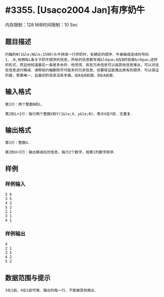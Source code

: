 # #3355. [Usaco2004 Jan]有序奶牛

内存限制：128 MiB时间限制：10 Sec

## 题目描述

    约翰的N(1&le;N&le;1500)头牛排成一行挤奶时，有确定的顺序．牛被编成连续的号码1．.N,他拥有L条关于奶牛顺序的信息，所有的信息都写成&ldquo;A在B的前面&rdquo;这样的形式，而且他知道最后一条是多余的．他觉得，有些冗余信息可以由其他信息推出，可以对这些信息进行精减．请帮助约翰删除尽可能多的冗余信息，但要保证能推出原有的顺序．可以保证的是，答案唯一，且最初的信息没有矛盾，如A在B前面，B在A前面．

## 输入格式

 

    第1行：两个整数N和L．

    第2到L+1行：每行两个整数X和Y(1&le;X，y&le;N)，表示X在Y前．无重复．

## 输出格式

 

    第1行：整数U.

    第2到U+I行：输出精减后的信息，每行2个数字，按第1列数字排序．

## 样例

### 样例输入

    
    5 6
    3 5
    4 2
    5 2
    2 1
    3 1
    4 1
    

### 样例输出

    
    4
    2 1
    3 5
    4 2
    5 2
    

## 数据范围与提示

    3在1前，4在1前可推．输出的每一行，不能被其他推出．

